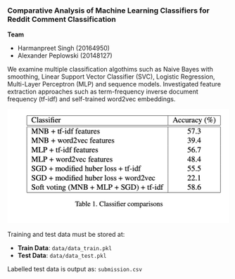### Comparative Analysis of Machine Learning Classifiers for Reddit Comment Classification

**Team**
- Harmanpreet Singh (20164950)
- Alexander Peplowski (20148127)  

We examine multiple classification algothims such as Naive Bayes with smoothing, Linear Support Vector Classifier (SVC), Logistic Regression, Multi-Layer Perceptron (MLP) and sequence models. Investigated feature extraction approaches such as term-frequency inverse document frequency (tf-idf) and self-trained word2vec embeddings.  

![Score Comparison](https://github.com/harmanpreet93/reddit_comment_classification/blob/master/comparisons.png)

Training and test data must be stored at:
- **Train Data**: `data/data_train.pkl`
- **Test Data**: `data/data_test.pkl`

Labelled test data is output as: `submission.csv`
